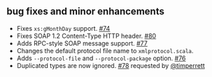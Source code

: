 ## bug fixes and minor enhancements
- Fixes `xs:gMonthDay` support. [#74](https://github.com/eed3si9n/scalaxb/issues/74)
- Fixes SOAP 1.2 Content-Type HTTP header. [#80](https://github.com/eed3si9n/scalaxb/issues/80)
- Adds RPC-style SOAP message support. [#77](https://github.com/eed3si9n/scalaxb/issues/77)
- Changes the default protocol file name to `xmlprotocol.scala`.
- Adds `--protocol-file` and `--protocol-package` option. [#76](https://github.com/eed3si9n/scalaxb/issues/76)
- Duplicated types are now ignored. [#78](https://github.com/eed3si9n/scalaxb/issues/78) requested by [@timperrett](https://github.com/timperrett)
